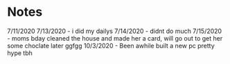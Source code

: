 # Notes
7/11/2020
7/13/2020 - i did my dailys
7/14/2020 - didnt do much
7/15/2020 - moms bday cleaned the house and made her a card, will go out to get her some choclate later ggfgg
10/3/2020 - Been awhile built a new pc pretty hype tbh
